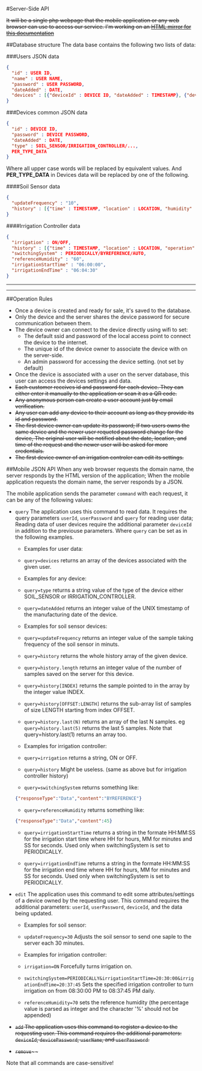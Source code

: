 #Server-Side API

~~It will be a single php webpage that the mobile application or any web browser can use to access our service.
I'm working on an [HTML mirror for this documentation](https://meena-erian.github.io/SmarF/components/API/)~~

##Database structure
The data base contains the following two lists of data:

###Users JSON data
```JSON
{
  "id" : USER ID,
  "name" : USER NAME,
  "password" : USER PASSWORD,
  "dateAdded" : DATE,
  "devices" : [{"deviceId" : DEVICE ID, "dateAdded" : TIMESTAMP}, {"deviceId" : DEVICE ID, "dateAdded" : TIMESTAMP} ...]
}
```

###Devices common JSON data
```JSON
{
  "id" : DEVICE ID,
  "password" : DEVICE PASSWORD,
  "dateAdded" : DATE,
  "type" : SOIL_SENSOR/IRRIGATION_CONTROLLER/...,
  PER_TYPE_DATA
}
```

Where all upper case words will be replaced by equivalent values. And **PER_TYPE_DATA** in Devices data will be replaced by one of the following.

####Soil Sensor data
```JSON
{
  "updateFrequency" : "10",
  "history" : [{"time" : TIMESTAMP, "location" : LOCATION, "humidity" : HUMIDITY}, {"time" : TIMESTAMP, "location" : LOCATION, "humidity" : HUMIDITY}, ...]
}
```
####Irrigation Controller data
```JSON
{
  "irrigation" : ON/OFF,
  "history" : [{"time" : TIMESTAMP, "location" : LOCATION, "operation" : SWITCHED ON/OFF}, {"time" : TIMESTAMP, "location" : LOCATION, "operation" : SWITCHED ON/OFF}],
  "switchingSystem" : PERIODICALLY/BYREFERENCE/AUTO,
  "referenceHumidity" : "60",
  "irrigationStartTime" : "06:00:00",
  "irrigationEndTime" : "06:04:30"
}
```

---
---

##Operation Rules
- Once a device is created and ready for sale, it's saved to the database.
- Only the device and the server shares the device password for secure communication between them.
- The device owner can connect to the device directly using wifi to set:
  - The default ssid and password of the local access point to connect the device to the internet.
  - The unique id of the device owner to associate the device with on the server-side.
  - An admin password for accessing the device setting. (not set by default)
- Once the device is associated with a user on the server database, this user can access the devices settings and data.
- ~~Each customer receives id and password for each device. They can either enter it manually to the application or scan it as a QR code.~~
- ~~Any anonymous person can create a user account just by email verification.~~
- ~~Any user can add any device to their account as long as they provide its id and password.~~
- ~~The first device owner can update its password; If two users owns the same device and the newer user requeted password change for the device, The original user will be notified about the date, location, and time of the request and the newer user will be asked for more credentials.~~
- ~~The first device owner of an irrigation controler can edit its settings.~~


##Mobile JSON API
When any web browser requests the domain name, the server responds by the HTML version of the application; When the mobile application requests the domain name, the server responds by a JSON.

The mobile application sends the parameter ```command``` with each request, it can be any of the following values:

- ```query``` The application uses this command to read data. It requires the query parameters ```userId```, ```userPassword``` and ```query``` for reading user data; Reading data of user devices require the additional parameter ```deviceId``` in addition to the previouse parameters.
    Where ```query``` can be set as in the following examples.
    
    - Examples for user data:
    
     - ```query=devices``` returns an array of the devices associated with the given user.
     
    - Examples for any device:
    
     - ```query=type``` returns a string value of the type of the device either SOIL_SENSOR or IRRIGATION_CONTROLLER.
     
     - ```query=dateAdded``` returns an integer value of the UNIX timestamp of the manufacturing date of the device.
    
    - Examples for soil sensor devices:
    
     - ```query=updateFrequency``` returns an integer value of the sample taking frequency of the soil sensor in minuts.
     
     - ```query=history``` returns the whole history array of the given device.
     
     - ```query=history.length``` returns an integer value of the number of samples saved on the server for this device.
     
     - ```query=history[INDEX]``` returns the sample pointed to in the array by the integer value INDEX.
     
     - ```query=history[OFFSET:LENGTH]``` returns the sub-array list of samples of size LENGTH starting from index OFFSET.
     
     - ```query=history.last(N)``` returns an array of the last N samples. eg ```query=history.last(5)``` returns the last 5 samples. Note that query=history.last(1) returns an array too.
     
    - Examples for irrigation controller:
    
     - ```query=irrigation``` returns a string, ON or OFF.
     
     - ```query=history``` Might be useless. (same as above but for irrigation controller history)
     
     - ```query=switchingSystem``` returns something like:
     
     ```JSON
     {"responseType":"Data","content":"BYREFERENCE"}
     ```
     
     - ```query=referenceHumidity``` returns something like:
     
     ```JSON
     {"responseType":"Data","content":45}
     ```
     
     - ```query=irrigationStartTime``` returns a string in the formate HH:MM:SS for the irrigation start time where HH for hours, MM for minutes and SS for seconds.
     Used only when switchingSystem is set to PERIODICALLY.
     
     - ```query=irrigationEndTime``` returns a string in the formate HH:MM:SS for the irrigation end time where HH for hours, MM for minutes and SS for seconds.
     Used only when switchingSystem is set to PERIODICALLY.
     
- ```edit``` The application uses this command to edit some attributes/settings of a device owned by the requesting user.
    This command requires the additional parameters: ```userId```, ```userPassword```, ```deviceId```, and the data being updated.
    
    - Examples for soil sensor:
    
     - ```updateFrequency=30``` Adjusts the soil sensor to send one saple to the server each 30 minutes.
    
    - Examples for irrigation controller:
    
     - ```irrigation=ON``` Forcefully turns irrigation on.
    
     - ```switchingSystem=PERIODICALLY&irrigationStartTime=20:30:00&irrigationEndTime=20:37:45``` Sets the specified irrigation controller to turn irrigation on from 08:30:00 PM to 08:37:45 PM daily.
    
     - ```referenceHumidity=70``` sets the reference humidity (the percentage value is parsed as integer and the character '%' should not be appended)
    
- ~~```add``` The application uses this command to register a device to the requesting user. This command requires the additional parameters: ```deviceId```, ```devicePassword```, ```userName```, and ```userPassword```.~~
- ~~```remove```~~~~


Note that all commands are case-sensitive!
